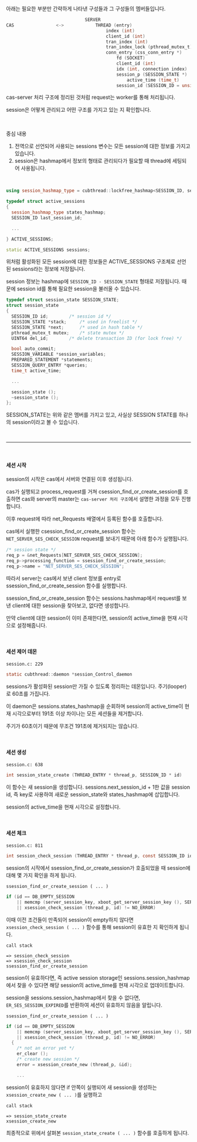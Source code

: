 아래는 필요한 부분만 간략하게 나타낸 구성들과 그 구성들의 멤버들입니다.

```c
                              SERVER
CAS                <->            THREAD (entry)
                                      index (int)
                                      client_id (int)
                                      tran_index (int)
                                      tran_index_lock (pthread_mutex_t)
                                      conn_entry (css_conn_entry *)
                                          fd (SOCKET)
                                          client_id (int)
                                          idx (int, connection index)
                                          session_p (SESSION_STATE *)
                                              active_time (time_t)
                                          session_id (SESSION_ID = unsigned int)
```

cas-server 처리 구조에 정리된 것처럼 request는 worker를 통해 처리됩니다.

session은 어떻게 관리되고 어떤 구조를 가지고 있는 지 확인합니다.

<br/>

중심 내용
1) 전역으로 선언되어 사용되는 sessions 변수는 모든 session에 대한 정보를 가지고 있습니다.
2) session은 hashmap에서 정보의 형태로 관리되다가 필요할 때 thread에 세팅되어 사용됩니다.

<br/>

```c++
using session_hashmap_type = cubthread::lockfree_hashmap<SESSION_ID, session_state>;

typedef struct active_sessions
{
  session_hashmap_type states_hashmap;
  SESSION_ID last_session_id;

  ...

} ACTIVE_SESSIONS;

static ACTIVE_SESSIONS sessions;
```

위처럼 활성화된 모든 session에 대한 정보들은 ACTIVE_SESSIONS 구조체로 선언된 sessions라는 정보에 저장됩니다.

session 정보는 hashmap에 `SESSION_ID - SESSION_STATE` 형태로 저장됩니다. 때문에 session id를 통해 필요한 session을 불러올 수 있습니다.

```c
typedef struct session_state SESSION_STATE;
struct session_state
{
  SESSION_ID id;		/* session id */
  SESSION_STATE *stack;		/* used in freelist */
  SESSION_STATE *next;		/* used in hash table */
  pthread_mutex_t mutex;	/* state mutex */
  UINT64 del_id;		/* delete transaction ID (for lock free) */

  bool auto_commit;
  SESSION_VARIABLE *session_variables;
  PREPARED_STATEMENT *statements;
  SESSION_QUERY_ENTRY *queries;
  time_t active_time;

  ...

  session_state ();
  ~session_state ();
};
```

SESSION_STATE는 위와 같은 멤버를 가지고 있고, 사실상 SESSION STATE를 하나의 session이라고 볼 수 있습니다.

<br/>

---

<br/>

#### 세션 시작

session의 시작은 cas에서 서버와 연결된 이후 생성됩니다.

cas가 실행되고 process_request를 거쳐 csession_find_or_create_session를 호출하면 cas와 server의 master는 `cas-server 처리 구조`에서 설명한 과정을 모두 진행합니다.

이후 request에 따라 net_Requests 배열에서 등록된 함수를 호출합니다.

cas에서 실행한 csession_find_or_create_session 함수는 `NET_SERVER_SES_CHECK_SESSION` request를 보내기 때문에 아래 함수가 실행됩니다.

```c
/* session state */
req_p = &net_Requests[NET_SERVER_SES_CHECK_SESSION];
req_p->processing_function = ssession_find_or_create_session;
req_p->name = "NET_SERVER_SES_CHECK_SESSION";
```

따라서 server는 cas에서 보낸 client 정보를 entry로 ssession_find_or_create_session 함수를 실행합니다.

ssession_find_or_create_session 함수는 sessions.hashmap에서 request를 보낸 client에 대한 session을 찾아보고, 없다면 생성합니다.

만약 client에 대한 session이 이미 존재한다면, session의 active_time을 현재 시각으로 설정해줍니다.

<br/>

#### 세션 제어 데몬
`session.c: 229`
```c
static cubthread::daemon *session_Control_daemon
```

sessions가 활성화된 session만 가질 수 있도록 정리하는 데몬입니다. 주기(looper)로 60초를 가집니다.

이 daemon은 sessions.states_hashmap을 순회하며 session의 active_time이 현재 시각으로부터 191초 이상 차이나는 모든 세션들을 제거합니다.

주기가 60초이기 때문에 무조건 191초에 제거되지는 않습니다.

<br/>

#### 세션 생성 
`session.c: 638`
```c
int session_state_create (THREAD_ENTRY * thread_p, SESSION_ID * id)
```

이 함수는 새 session을 생성합니다. sessions.next_session_id + 1한 값을 session id, 즉 key로 사용하여 새로운 session_state와 states_hashmap에 삽입합니다.

session의 active_time을 현재 시각으로 설정합니다.

<br/>

#### 세션 체크
`session.c: 811`
```c
int session_check_session (THREAD_ENTRY * thread_p, const SESSION_ID id)
```

session의 시작에서 ssession_find_or_create_session가 호출되었을 때 session에 대해 몇 가지 확인을 하게 됩니다.

`ssession_find_or_create_session ( ... )`
```c
if (id == DB_EMPTY_SESSION
    || memcmp (server_session_key, xboot_get_server_session_key (), SERVER_SESSION_KEY_SIZE) != 0
    || xsession_check_session (thread_p, id) != NO_ERROR)
```

이때 이전 조건들이 만족되어 session이 empty하지 않다면 `xsession_check_session ( ... )` 함수를 통해 session이 유효한 지 확인하게 됩니다.

`call stack`
```
=> session_check_session
=> xsession_check_session
ssession_find_or_create_session
```

session이 유효하다면, 즉 active session storage인 sessions.session_hashmap에서 찾을 수 있다면 해당 session의 active_time를 현재 시각으로 업데이트합니다.

session을 sessions.session_hashmap에서 찾을 수 없다면, `ER_SES_SESSION_EXPIRED`를 반환하여 세션이 유효하지 않음을 알립니다.

`ssession_find_or_create_session ( ... )`
```c
if (id == DB_EMPTY_SESSION
    || memcmp (server_session_key, xboot_get_server_session_key (), SERVER_SESSION_KEY_SIZE) != 0
    || xsession_check_session (thread_p, id) != NO_ERROR)
  {
    /* not an error yet */
    er_clear ();
    /* create new session */
    error = xsession_create_new (thread_p, &id);

    ...
```

session이 유효하지 않다면 if 안쪽이 실행되어 새 session을 생성하는 `xsession_create_new ( ... )`를 실행하고

`call stack`
```
=> session_state_create
xsession_create_new
```

최종적으로 위에서 살펴본 `session_state_create ( ... )` 함수를 호출하게 됩니다.
